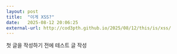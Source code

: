 ```yaml
---
layout: post
title:  "이게 XSS?"
date:   2025-08-12 20:06:25
external-url: http://cod3pth.github.io/2025/08/12/this/is/xss/
---
```


첫 글을 작성하기 전에 테스트 글 작성
<script>alert(1)</script>


